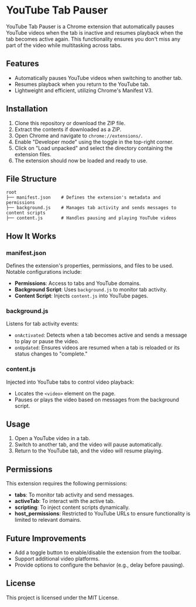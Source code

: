 # YouTube Tab Pauser

YouTube Tab Pauser is a Chrome extension that automatically pauses YouTube videos when the tab is inactive and resumes playback when the tab becomes active again. This functionality ensures you don't miss any part of the video while multitasking across tabs.

## Features
- Automatically pauses YouTube videos when switching to another tab.
- Resumes playback when you return to the YouTube tab.
- Lightweight and efficient, utilizing Chrome's Manifest V3.

## Installation

1. Clone this repository or download the ZIP file.
2. Extract the contents if downloaded as a ZIP.
3. Open Chrome and navigate to `chrome://extensions/`.
4. Enable "Developer mode" using the toggle in the top-right corner.
5. Click on "Load unpacked" and select the directory containing the extension files.
6. The extension should now be loaded and ready to use.

## File Structure

```
root
├── manifest.json    # Defines the extension's metadata and permissions
├── background.js    # Manages tab activity and sends messages to content scripts
├── content.js       # Handles pausing and playing YouTube videos
```

## How It Works

### manifest.json
Defines the extension's properties, permissions, and files to be used. Notable configurations include:
- **Permissions**: Access to tabs and YouTube domains.
- **Background Script**: Uses `background.js` to monitor tab activity.
- **Content Script**: Injects `content.js` into YouTube pages.

### background.js
Listens for tab activity events:
- `onActivated`: Detects when a tab becomes active and sends a message to play or pause the video.
- `onUpdated`: Ensures videos are resumed when a tab is reloaded or its status changes to "complete."

### content.js
Injected into YouTube tabs to control video playback:
- Locates the `<video>` element on the page.
- Pauses or plays the video based on messages from the background script.

## Usage
1. Open a YouTube video in a tab.
2. Switch to another tab, and the video will pause automatically.
3. Return to the YouTube tab, and the video will resume playing.

## Permissions
This extension requires the following permissions:
- **tabs**: To monitor tab activity and send messages.
- **activeTab**: To interact with the active tab.
- **scripting**: To inject content scripts dynamically.
- **host_permissions**: Restricted to YouTube URLs to ensure functionality is limited to relevant domains.

## Future Improvements
- Add a toggle button to enable/disable the extension from the toolbar.
- Support additional video platforms.
- Provide options to configure the behavior (e.g., delay before pausing).

## License
This project is licensed under the MIT License.

